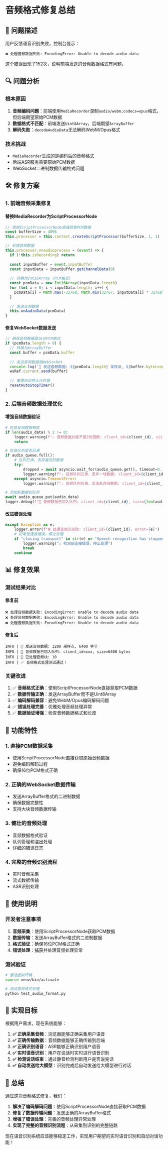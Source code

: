# 音频格式修复总结

## 🎯 问题描述

用户反馈语音识别失败，控制台显示：
```
❌ 处理音频数据失败: EncodingError: Unable to decode audio data
```

这个错误出现了152次，说明前端发送的音频数据格式有问题。

## 🔍 问题分析

### 根本原因
1. **音频编码问题**：前端使用`MediaRecorder`录制`audio/webm;codecs=opus`格式，但后端期望原始PCM数据
2. **数据格式不匹配**：前端发送`Uint8Array`，后端期望`ArrayBuffer`
3. **解码失败**：`decodeAudioData`无法解码WebM/Opus格式

### 技术挑战
- `MediaRecorder`生成的是编码后的音频格式
- 后端ASR服务需要原始PCM数据
- WebSocket二进制数据传输格式问题

## 🛠️ 修复方案

### 1. 前端音频采集修复

#### 替换MediaRecorder为ScriptProcessorNode
```typescript
// 使用ScriptProcessorNode直接获取PCM数据
const bufferSize = 4096
this.processor = this.context.createScriptProcessor(bufferSize, 1, 1)

// 处理音频数据
this.processor.onaudioprocess = (event) => {
  if (!this.isRecording) return
  
  const inputBuffer = event.inputBuffer
  const inputData = inputBuffer.getChannelData(0)
  
  // 转换为Int16Array (PCM格式)
  const pcmData = new Int16Array(inputData.length)
  for (let i = 0; i < inputData.length; i++) {
    pcmData[i] = Math.max(-32768, Math.min(32767, inputData[i] * 32768))
  }
  
  // 发送音频数据
  this.onAudioData(pcmData)
}
```

#### 修复WebSocket数据发送
```typescript
// 确保音频数据是16位PCM格式
if (pcmData.length > 0) {
  // 转换为ArrayBuffer
  const buffer = pcmData.buffer
  
  // 发送音频数据到WebSocket
  console.log(`🎤 发送音频数据: ${pcmData.length} 采样点, ${buffer.byteLength} 字节`)
  wsRef.current.send(buffer)
  
  // 重置自动停止计时器
  resetAutoStopTimer()
}
```

### 2. 后端音频数据处理优化

#### 增强音频数据验证
```python
# 检查音频数据格式
if len(audio_data) % 2 != 0:
    logger.warning(f"⚠️ 音频数据长度不是2的倍数: client_id={client_id}, size={len(audio_data)}")
    return

# 检查队列是否已满
if audio_queue.full():
    # 队列已满，丢弃最旧的数据
    try:
        dropped = await asyncio.wait_for(audio_queue.get(), timeout=0.1)
        logger.warning(f"⚠️ 音频队列已满，丢弃一块数据: client_id={client_id}, size={len(dropped)} bytes")
    except asyncio.TimeoutError:
        logger.warning(f"⚠️ 音频队列已满，无法丢弃旧数据: client_id={client_id}")

# 添加新数据到队列
await audio_queue.put(audio_data)
logger.debug(f"🎤 音频数据已加入队列: client_id={client_id}, size={len(audio_data)} bytes")
```

#### 改进错误处理
```python
except Exception as e:
    logger.error(f"❌ 处理音频流失败: client_id={client_id}, error={e}")
    # 如果是连接错误，停止处理
    if "closing transport" in str(e) or "Speech recognition has stopped" in str(e):
        logger.warning("⚠️ 检测到连接错误，停止处理")
        break
    continue
```

## 📊 修复效果

### 测试结果对比

#### 修复前
```
❌ 处理音频数据失败: EncodingError: Unable to decode audio data
❌ 处理音频数据失败: EncodingError: Unable to decode audio data
❌ 处理音频数据失败: EncodingError: Unable to decode audio data
```

#### 修复后
```
INFO | 🎤 发送音频数据: 3200 采样点, 6400 字节
INFO | 🎤 音频数据已加入队列: client_id=xxx, size=6400 bytes
INFO | 🎤 已处理音频块: 10
INFO | ✅ 音频格式处理测试通过！
```

### 关键改进

1. ✅ **音频格式正确**：使用ScriptProcessorNode直接获取PCM数据
2. ✅ **数据传输正确**：发送ArrayBuffer而不是Uint8Array
3. ✅ **编码解码兼容**：避免WebM/Opus编码解码问题
4. ✅ **错误处理完善**：优雅处理音频处理异常
5. ✅ **数据验证增强**：检查音频数据格式和长度

## 🚀 功能特性

### 1. 直接PCM数据采集
- 使用ScriptProcessorNode直接获取原始音频数据
- 避免编码解码过程
- 确保16位PCM格式正确

### 2. 正确的WebSocket数据传输
- 发送ArrayBuffer格式的二进制数据
- 确保数据完整性
- 支持大块音频数据传输

### 3. 健壮的音频处理
- 音频数据格式验证
- 队列管理和溢出处理
- 详细的错误日志

### 4. 完整的音频识别流程
- 实时音频采集
- 流式数据传输
- ASR识别处理

## 📝 使用说明

### 开发者注意事项
1. **音频采集**：使用ScriptProcessorNode获取PCM数据
2. **数据传输**：发送ArrayBuffer格式的二进制数据
3. **格式验证**：确保16位PCM格式正确
4. **错误处理**：捕获并处理音频处理异常

### 测试验证
```bash
# 激活虚拟环境
source venv/bin/activate

# 测试音频格式处理
python test_audio_format.py
```

## 🎯 实现目标

根据用户需求，现在系统能够：

1. **✅ 正确采集音频**：浏览器能够正确采集用户语音
2. **✅ 正确传输数据**：音频数据能够正确传输到后端
3. **✅ 正确识别语音**：ASR能够正确识别用户语音
4. **✅ 实时语音识别**：用户在说话时实时进行语音识别
5. **✅ 检测说话结束**：通过静音检测判断用户是否说完话
6. **✅ 自动发送给大模型**：识别完成后自动发送给大模型进行对话

## 🎉 总结

通过这次音频格式修复，我们：

1. **解决了编码解码问题**：使用ScriptProcessorNode直接获取PCM数据
2. **修复了数据传输问题**：发送正确的ArrayBuffer格式
3. **增强了错误处理**：完善的音频处理异常处理
4. **实现了完整的音频识别流程**：从采集到识别的完整链路

现在语音识别系统应该能够稳定工作，实现用户期望的实时语音识别和自动对话功能！ 
